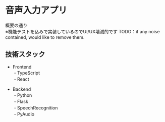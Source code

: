# 音声入力アプリ
概要の通り  
※機能テストを込みで実装しているのでUI/UX壊滅的です
TODO：if any noise contained, would like to remove them.

## 技術スタック
- Frontend  
・TypeScript  
・React

- Backend  
・Python  
・Flask  
・SpeechRecognition  
・PyAudio
